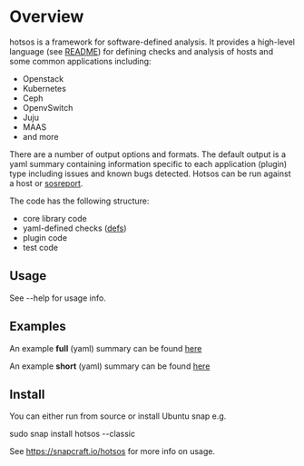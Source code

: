 # Overview

hotsos is a framework for software-defined analysis. It provides a high-level language (see [README](defs/README.md)) for defining checks and analysis of hosts and some common applications including:

  * Openstack
  * Kubernetes
  * Ceph
  * OpenvSwitch
  * Juju
  * MAAS
  * and more

There are a number of output options and formats. The default output is a yaml summary containing information specific to each application (plugin) type including issues and known bugs detected. Hotsos can be run against a host or [sosreport](https://github.com/sosreport/sos).

The code has the following structure:

  * core library code
  * yaml-defined checks ([defs](defs/README.md))
  * plugin code
  * test code

## Usage

See --help for usage info.

## Examples

An example **full** (yaml) summary can be found [here](examples/hotsos-example-openstack.summary.yaml)

An example **short** (yaml) summary can be found [here](examples/hotsos-example-openstack.short.summary.yaml)

## Install

You can either run from source or install Ubuntu snap e.g.

sudo snap install hotsos --classic

See https://snapcraft.io/hotsos for more info on usage.
